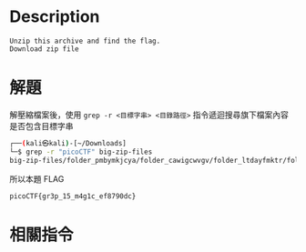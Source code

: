 # Description
```text
Unzip this archive and find the flag.
Download zip file
```


# 解題
解壓縮檔案後，使用 `grep -r <目標字串> <目錄路徑>` 指令遞迴搜尋旗下檔案內容是否包含目標字串
```bash
┌──(kali㉿kali)-[~/Downloads]
└─$ grep -r "picoCTF" big-zip-files
big-zip-files/folder_pmbymkjcya/folder_cawigcwvgv/folder_ltdayfmktr/folder_fnpfclfyee/whzxrpivpqld.txt:information on the record will last a billion years. Genes and brains and books encode picoCTF{gr3p_15_m4g1c_ef8790dc}

```



<!-- flag -->
所以本題 FLAG 
```text
picoCTF{gr3p_15_m4g1c_ef8790dc}
```

# 相關指令
